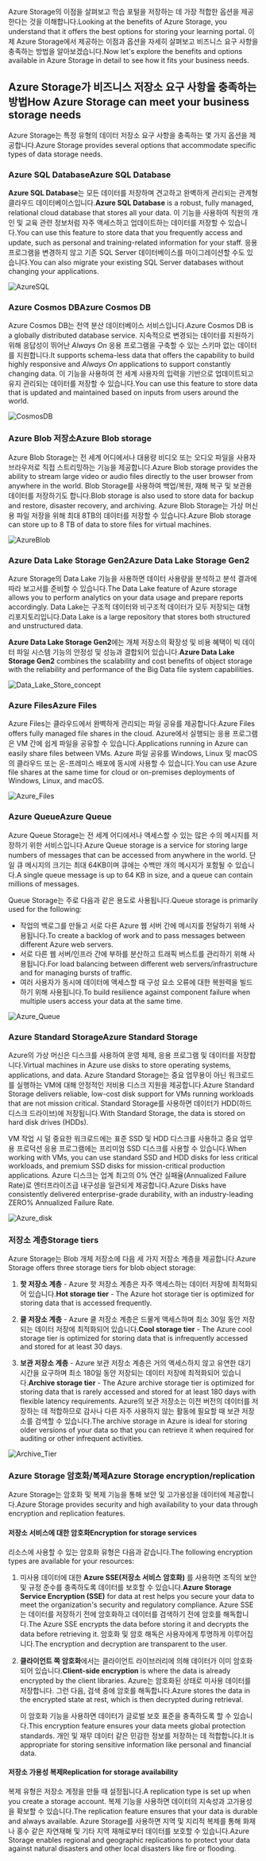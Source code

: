 <span data-ttu-id="3e39c-101">Azure Storage의 이점을 살펴보고 학습 포털을 저장하는 데 가장 적합한 옵션을 제공한다는 것을 이해합니다.</span><span class="sxs-lookup"><span data-stu-id="3e39c-101">Looking at the benefits of Azure Storage, you understand that it offers the best options for storing your learning portal.</span></span> <span data-ttu-id="3e39c-102">이제 Azure Storage에서 제공하는 이점과 옵션을 자세히 살펴보고 비즈니스 요구 사항을 충족하는 방법을 알아보겠습니다.</span><span class="sxs-lookup"><span data-stu-id="3e39c-102">Now let's explore the benefits and options available in Azure Storage in detail to see how it fits your business needs.</span></span>

## <a name="how-azure-storage-can-meet-your-business-storage-needs"></a><span data-ttu-id="3e39c-103">Azure Storage가 비즈니스 저장소 요구 사항을 충족하는 방법</span><span class="sxs-lookup"><span data-stu-id="3e39c-103">How Azure Storage can meet your business storage needs</span></span>

<span data-ttu-id="3e39c-104">Azure Storage는 특정 유형의 데이터 저장소 요구 사항을 충족하는 몇 가지 옵션을 제공합니다.</span><span class="sxs-lookup"><span data-stu-id="3e39c-104">Azure Storage provides several options that accommodate specific types of data storage needs.</span></span>

### <a name="azure-sql-database"></a><span data-ttu-id="3e39c-105">Azure SQL Database</span><span class="sxs-lookup"><span data-stu-id="3e39c-105">Azure SQL Database</span></span>

<span data-ttu-id="3e39c-106">**Azure SQL Database**는 모든 데이터를 저장하며 견고하고 완벽하게 관리되는 관계형 클라우드 데이터베이스입니다.</span><span class="sxs-lookup"><span data-stu-id="3e39c-106">**Azure SQL Database** is a robust, fully managed, relational cloud database that stores all your data.</span></span> <span data-ttu-id="3e39c-107">이 기능을 사용하여 직원의 개인 및 교육 관련 정보처럼 자주 액세스하고 업데이트하는 데이터를 저장할 수 있습니다.</span><span class="sxs-lookup"><span data-stu-id="3e39c-107">You can use this feature to store data that you frequently access and update, such as personal and training-related information for your staff.</span></span> <span data-ttu-id="3e39c-108">응용 프로그램을 변경하지 않고 기존 SQL Server 데이터베이스를 마이그레이션할 수도 있습니다.</span><span class="sxs-lookup"><span data-stu-id="3e39c-108">You can also migrate your existing SQL Server databases without changing your applications.</span></span>

![AzureSQL](../media-draft/Azure_SQL.png)

### <a name="azure-cosmos-db"></a><span data-ttu-id="3e39c-110">Azure Cosmos DB</span><span class="sxs-lookup"><span data-stu-id="3e39c-110">Azure Cosmos DB</span></span>

<span data-ttu-id="3e39c-111">Azure Cosmos DB는 전역 분산 데이터베이스 서비스입니다.</span><span class="sxs-lookup"><span data-stu-id="3e39c-111">Azure Cosmos DB is a globally distributed database service.</span></span> <span data-ttu-id="3e39c-112">지속적으로 변경되는 데이터를 지원하기 위해 응답성이 뛰어난 *Always On* 응용 프로그램을 구축할 수 있는 스키마 없는 데이터를 지원합니다.</span><span class="sxs-lookup"><span data-stu-id="3e39c-112">It supports schema-less data that offers the capability to build highly responsive and *Always On* applications to support constantly changing data.</span></span> <span data-ttu-id="3e39c-113">이 기능을 사용하여 전 세계 사용자의 입력을 기반으로 업데이트되고 유지 관리되는 데이터를 저장할 수 있습니다.</span><span class="sxs-lookup"><span data-stu-id="3e39c-113">You can use this feature to store data that is updated and maintained based on inputs from users around the world.</span></span>

![CosmosDB](../media-draft/Azure_cosmos_db.png)

### <a name="azure-blob-storage"></a><span data-ttu-id="3e39c-115">Azure Blob 저장소</span><span class="sxs-lookup"><span data-stu-id="3e39c-115">Azure Blob storage</span></span>

<span data-ttu-id="3e39c-116">Azure Blob Storage는 전 세계 어디에서나 대용량 비디오 또는 오디오 파일을 사용자 브라우저로 직접 스트리밍하는 기능을 제공합니다.</span><span class="sxs-lookup"><span data-stu-id="3e39c-116">Azure Blob storage provides the ability to stream large video or audio files directly to the user browser from anywhere in the world.</span></span> <span data-ttu-id="3e39c-117">Blob Storage를 사용하여 백업/복원, 재해 복구 및 보관용 데이터를 저장하기도 합니다.</span><span class="sxs-lookup"><span data-stu-id="3e39c-117">Blob storage is also used to store data for backup and restore, disaster recovery, and archiving.</span></span> <span data-ttu-id="3e39c-118">Azure Blob Storage는 가상 머신용 파일 저장을 위해 최대 8TB의 데이터를 저장할 수 있습니다.</span><span class="sxs-lookup"><span data-stu-id="3e39c-118">Azure Blob storage can store up to 8 TB of data to store files for virtual machines.</span></span>

![AzureBlob](../media-draft/Azure_blob.png)

### <a name="azure-data-lake-storage-gen2"></a><span data-ttu-id="3e39c-120">Azure Data Lake Storage Gen2</span><span class="sxs-lookup"><span data-stu-id="3e39c-120">Azure Data Lake Storage Gen2</span></span>

<span data-ttu-id="3e39c-121">Azure Storage의 Data Lake 기능을 사용하면 데이터 사용량을 분석하고 분석 결과에 따라 보고서를 준비할 수 있습니다.</span><span class="sxs-lookup"><span data-stu-id="3e39c-121">The Data Lake feature of Azure storage allows you to perform analytics on your data usage and prepare reports accordingly.</span></span> <span data-ttu-id="3e39c-122">Data Lake는 구조적 데이터와 비구조적 데이터가 모두 저장되는 대형 리포지토리입니다.</span><span class="sxs-lookup"><span data-stu-id="3e39c-122">Data Lake is a large repository that stores both structured and unstructured data.</span></span>

<span data-ttu-id="3e39c-123">**Azure Data Lake Storage Gen2**에는 개체 저장소의 확장성 및 비용 혜택이 빅 데이터 파일 시스템 기능의 안정성 및 성능과 결합되어 있습니다.</span><span class="sxs-lookup"><span data-stu-id="3e39c-123">**Azure Data Lake Storage Gen2** combines the scalability and cost benefits of object storage with the reliability and performance of the Big Data file system capabilities.</span></span>

![Data_Lake_Store_concept](../media-draft/Data_lake_store_concept.png)

### <a name="azure-files"></a><span data-ttu-id="3e39c-125">Azure Files</span><span class="sxs-lookup"><span data-stu-id="3e39c-125">Azure Files</span></span>

<span data-ttu-id="3e39c-126">Azure Files는 클라우드에서 완벽하게 관리되는 파일 공유를 제공합니다.</span><span class="sxs-lookup"><span data-stu-id="3e39c-126">Azure Files offers fully managed file shares in the cloud.</span></span> <span data-ttu-id="3e39c-127">Azure에서 실행되는 응용 프로그램은 VM 간에 쉽게 파일을 공유할 수 있습니다.</span><span class="sxs-lookup"><span data-stu-id="3e39c-127">Applications running in Azure can easily share files between VMs.</span></span> <span data-ttu-id="3e39c-128">Azure 파일 공유를 Windows, Linux 및 macOS의 클라우드 또는 온-프레미스 배포에 동시에 사용할 수 있습니다.</span><span class="sxs-lookup"><span data-stu-id="3e39c-128">You can use Azure file shares at the same time for cloud or on-premises deployments of Windows, Linux, and macOS.</span></span>

![Azure_Files](../media-draft/Azure_Files.png)

### <a name="azure-queue"></a><span data-ttu-id="3e39c-130">Azure Queue</span><span class="sxs-lookup"><span data-stu-id="3e39c-130">Azure Queue</span></span>

<span data-ttu-id="3e39c-131">Azure Queue Storage는 전 세계 어디에서나 액세스할 수 있는 많은 수의 메시지를 저장하기 위한 서비스입니다.</span><span class="sxs-lookup"><span data-stu-id="3e39c-131">Azure Queue storage is a service for storing large numbers of messages that can be accessed from anywhere in the world.</span></span> <span data-ttu-id="3e39c-132">단일 큐 메시지의 크기는 최대 64KB이며 큐에는 수백만 개의 메시지가 포함될 수 있습니다.</span><span class="sxs-lookup"><span data-stu-id="3e39c-132">A single queue message is up to 64 KB in size, and a queue can contain millions of messages.</span></span>

<span data-ttu-id="3e39c-133">Queue Storage는 주로 다음과 같은 용도로 사용됩니다.</span><span class="sxs-lookup"><span data-stu-id="3e39c-133">Queue storage is primarily used for the following:</span></span>

- <span data-ttu-id="3e39c-134">작업의 백로그를 만들고 서로 다른 Azure 웹 서버 간에 메시지를 전달하기 위해 사용됩니다.</span><span class="sxs-lookup"><span data-stu-id="3e39c-134">To create a backlog of work and to pass messages between different Azure web servers.</span></span>
- <span data-ttu-id="3e39c-135">서로 다른 웹 서버/인프라 간에 부하를 분산하고 트래픽 버스트를 관리하기 위해 사용됩니다.</span><span class="sxs-lookup"><span data-stu-id="3e39c-135">For load balancing between different web servers/infrastructure and for managing bursts of traffic.</span></span>
- <span data-ttu-id="3e39c-136">여러 사용자가 동시에 데이터에 액세스할 때 구성 요소 오류에 대한 복원력을 빌드하기 위해 사용됩니다.</span><span class="sxs-lookup"><span data-stu-id="3e39c-136">To build resilience against component failure when multiple users access your data at the same time.</span></span>

![Azure_Queue](../media-draft/Azure_Queue.png)

### <a name="azure-standard-storage"></a><span data-ttu-id="3e39c-138">Azure Standard Storage</span><span class="sxs-lookup"><span data-stu-id="3e39c-138">Azure Standard Storage</span></span>

<span data-ttu-id="3e39c-139">Azure의 가상 머신은 디스크를 사용하여 운영 체제, 응용 프로그램 및 데이터를 저장합니다.</span><span class="sxs-lookup"><span data-stu-id="3e39c-139">Virtual machines in Azure use disks to store operating systems, applications, and data.</span></span> <span data-ttu-id="3e39c-140">Azure Standard Storage는 중요 업무용이 아닌 워크로드를 실행하는 VM에 대해 안정적인 저비용 디스크 지원을 제공합니다.</span><span class="sxs-lookup"><span data-stu-id="3e39c-140">Azure Standard Storage delivers reliable, low-cost disk support for VMs running workloads that are not mission critical.</span></span> <span data-ttu-id="3e39c-141">Standard Storage를 사용하면 데이터가 HDD(하드 디스크 드라이브)에 저장됩니다.</span><span class="sxs-lookup"><span data-stu-id="3e39c-141">With Standard Storage, the data is stored on hard disk drives (HDDs).</span></span>

<span data-ttu-id="3e39c-142">VM 작업 시 덜 중요한 워크로드에는 표준 SSD 및 HDD 디스크를 사용하고 중요 업무용 프로덕션 응용 프로그램에는 프리미엄 SSD 디스크를 사용할 수 있습니다.</span><span class="sxs-lookup"><span data-stu-id="3e39c-142">When working with VMs, you can use standard SSD and HDD disks for less critical workloads, and premium SSD disks for mission-critical production applications.</span></span> <span data-ttu-id="3e39c-143">Azure 디스크는 업계 최고의 0% 연간 실패율(Annualized Failure Rate)로 엔터프라이즈급 내구성을 일관되게 제공합니다.</span><span class="sxs-lookup"><span data-stu-id="3e39c-143">Azure Disks have consistently delivered enterprise-grade durability, with an industry-leading ZERO% Annualized Failure Rate.</span></span>

![Azure_disk](../media-draft/Azure_disks.png)

### <a name="storage-tiers"></a><span data-ttu-id="3e39c-145">저장소 계층</span><span class="sxs-lookup"><span data-stu-id="3e39c-145">Storage tiers</span></span>

<span data-ttu-id="3e39c-146">Azure Storage는 Blob 개체 저장소에 다음 세 가지 저장소 계층을 제공합니다.</span><span class="sxs-lookup"><span data-stu-id="3e39c-146">Azure Storage offers three storage tiers for blob object storage:</span></span>

1. <span data-ttu-id="3e39c-147">**핫 저장소 계층** - Azure 핫 저장소 계층은 자주 액세스하는 데이터 저장에 최적화되어 있습니다.</span><span class="sxs-lookup"><span data-stu-id="3e39c-147">**Hot storage tier** - The Azure hot storage tier is optimized for storing data that is accessed frequently.</span></span> 

1. <span data-ttu-id="3e39c-148">**쿨 저장소 계층** - Azure 쿨 저장소 계층은 드물게 액세스하며 최소 30일 동안 저장되는 데이터 저장에 최적화되어 있습니다.</span><span class="sxs-lookup"><span data-stu-id="3e39c-148">**Cool storage tier** - The Azure cool storage tier is optimized for storing data that is infrequently accessed and stored for at least 30 days.</span></span>

1. <span data-ttu-id="3e39c-149">**보관 저장소 계층** - Azure 보관 저장소 계층은 거의 액세스하지 않고 유연한 대기 시간을 요구하며 최소 180일 동안 저장되는 데이터 저장에 최적화되어 있습니다.</span><span class="sxs-lookup"><span data-stu-id="3e39c-149">**Archive storage tier** - The Azure archive storage tier is optimized for storing data that is rarely accessed and stored for at least 180 days with flexible latency requirements.</span></span> <span data-ttu-id="3e39c-150">Azure의 보관 저장소는 이전 버전의 데이터를 저장하는 데 적합하므로 감사나 다른 자주 사용하지 않는 활동에 필요할 때 보관 저장소를 검색할 수 있습니다.</span><span class="sxs-lookup"><span data-stu-id="3e39c-150">The archive storage in Azure is ideal for storing older versions of your data so that you can retrieve it when required for auditing or other infrequent activities.</span></span>

![Archive_Tier](../media-draft/Archive_Storage_Tier.png)

### <a name="azure-storage-encryptionreplication"></a><span data-ttu-id="3e39c-152">Azure Storage 암호화/복제</span><span class="sxs-lookup"><span data-stu-id="3e39c-152">Azure Storage encryption/replication</span></span>

<span data-ttu-id="3e39c-153">Azure Storage는 암호화 및 복제 기능을 통해 보안 및 고가용성을 데이터에 제공합니다.</span><span class="sxs-lookup"><span data-stu-id="3e39c-153">Azure Storage provides security and high availability to your data through encryption and replication features.</span></span>

#### <a name="encryption-for-storage-services"></a><span data-ttu-id="3e39c-154">저장소 서비스에 대한 암호화</span><span class="sxs-lookup"><span data-stu-id="3e39c-154">Encryption for storage services</span></span>

<span data-ttu-id="3e39c-155">리소스에 사용할 수 있는 암호화 유형은 다음과 같습니다.</span><span class="sxs-lookup"><span data-stu-id="3e39c-155">The following encryption types are available for your resources:</span></span>

1. <span data-ttu-id="3e39c-156">미사용 데이터에 대한 **Azure SSE(저장소 서비스 암호화)** 를 사용하면 조직의 보안 및 규정 준수를 충족하도록 데이터를 보호할 수 있습니다.</span><span class="sxs-lookup"><span data-stu-id="3e39c-156">**Azure Storage Service Encryption (SSE)** for data at rest helps you secure your data to meet the organization's security and regulatory compliance.</span></span> <span data-ttu-id="3e39c-157">Azure SSE는 데이터를 저장하기 전에 암호화하고 데이터를 검색하기 전에 암호를 해독합니다.</span><span class="sxs-lookup"><span data-stu-id="3e39c-157">The Azure SSE encrypts the data before storing it and decrypts the data before retrieving it.</span></span> <span data-ttu-id="3e39c-158">암호화 및 암호 해독은 사용자에게 투명하게 이루어집니다.</span><span class="sxs-lookup"><span data-stu-id="3e39c-158">The encryption and decryption are transparent to the user.</span></span>
1. <span data-ttu-id="3e39c-159">**클라이언트 쪽 암호화**에서는 클라이언트 라이브러리에 의해 데이터가 이미 암호화되어 있습니다.</span><span class="sxs-lookup"><span data-stu-id="3e39c-159">**Client-side encryption** is where the data is already encrypted by the client libraries.</span></span> <span data-ttu-id="3e39c-160">Azure는 암호화된 상태로 미사용 데이터를 저장합니다. 그런 다음, 검색 중에 암호를 해독합니다.</span><span class="sxs-lookup"><span data-stu-id="3e39c-160">Azure stores the data in the encrypted state at rest, which is then decrypted during retrieval.</span></span>

    <span data-ttu-id="3e39c-161">이 암호화 기능을 사용하면 데이터가 글로벌 보호 표준을 충족하도록 할 수 있습니다.</span><span class="sxs-lookup"><span data-stu-id="3e39c-161">This encryption feature ensures your data meets global protection standards.</span></span> <span data-ttu-id="3e39c-162">개인 및 재무 데이터 같은 민감한 정보를 저장하는 데 적합합니다.</span><span class="sxs-lookup"><span data-stu-id="3e39c-162">It is appropriate for storing sensitive information like personal and financial data.</span></span>

#### <a name="replication-for-storage-availability"></a><span data-ttu-id="3e39c-163">저장소 가용성 복제</span><span class="sxs-lookup"><span data-stu-id="3e39c-163">Replication for storage availability</span></span>

<span data-ttu-id="3e39c-164">복제 유형은 저장소 계정을 만들 때 설정됩니다.</span><span class="sxs-lookup"><span data-stu-id="3e39c-164">A replication type is set up when you create a storage account.</span></span> <span data-ttu-id="3e39c-165">복제 기능을 사용하면 데이터의 지속성과 고가용성을 확보할 수 있습니다.</span><span class="sxs-lookup"><span data-stu-id="3e39c-165">The replication feature ensures that your data is durable and always available.</span></span> <span data-ttu-id="3e39c-166">Azure Storage를 사용하면 지역 및 지리적 복제를 통해 화재나 홍수 같은 자연재해 및 기타 지역 재해로부터 데이터를 보호할 수 있습니다.</span><span class="sxs-lookup"><span data-stu-id="3e39c-166">Azure Storage enables regional and geographic replications to protect your data against natural disasters and other local disasters like fire or flooding.</span></span>
